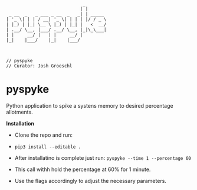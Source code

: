 ```
                             _        
                            | |       
 _ __  _   _ ___ _ __  _   _| | _____ 
| '_ \| | | / __| '_ \| | | | |/ / _ \
| |_) | |_| \__ \ |_) | |_| |   <  __/
| .__/ \__, |___/ .__/ \__, |_|\_\___|
| |     __/ |   | |     __/ |         
|_|    |___/    |_|    |___/          
                                      
                                       

// pyspyke
// Curator: Josh Groeschl
```

# pyspyke
Python application to spike a systens memory to desired percentage allotments.

__Installation__

- Clone the repo and run:

- ```pip3 install --editable .```

- After installatino is complete just run: ```pyspyke --time 1 --percentage 60```

- This call withh hold the percentage at 60% for 1 minute. 
- Use the flags accordingly to adjust the necessary parameters.

